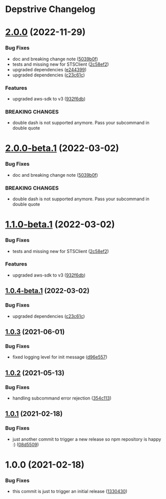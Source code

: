 # Depstrive Changelog

# [2.0.0](https://github.com/schibsted/depstrive/compare/v1.0.3...v2.0.0) (2022-11-29)


### Bug Fixes

* doc and breaking change note ([5039b0f](https://github.com/schibsted/depstrive/commit/5039b0feae3e5e0733884669503ccd341bab8a70))
* tests and missing new for STSClient ([2c58ef2](https://github.com/schibsted/depstrive/commit/2c58ef2d7f8a1f516d17ac6ae90451b0599e95dd))
* upgraded dependencies ([e244399](https://github.com/schibsted/depstrive/commit/e2443993864211114f9244c5a4118b6a9154e0a2))
* upgraded dependencies ([c23c61c](https://github.com/schibsted/depstrive/commit/c23c61c765860b824943176b519a0c46713e6c86))


### Features

* upgraded aws-sdk to v3 ([932f6db](https://github.com/schibsted/depstrive/commit/932f6db3e40c0747e50b364c1fb4eecb122ab16a))


### BREAKING CHANGES

* double dash is not supported anymore. Pass your
subcommand in double quote

# [2.0.0-beta.1](https://github.com/schibsted/depstrive/compare/v1.1.0-beta.1...v2.0.0-beta.1) (2022-03-02)


### Bug Fixes

* doc and breaking change note ([5039b0f](https://github.com/schibsted/depstrive/commit/5039b0feae3e5e0733884669503ccd341bab8a70))


### BREAKING CHANGES

* double dash is not supported anymore. Pass your
subcommand in double quote

# [1.1.0-beta.1](https://github.com/schibsted/depstrive/compare/v1.0.4-beta.1...v1.1.0-beta.1) (2022-03-02)


### Bug Fixes

* tests and missing new for STSClient ([2c58ef2](https://github.com/schibsted/depstrive/commit/2c58ef2d7f8a1f516d17ac6ae90451b0599e95dd))


### Features

* upgraded aws-sdk to v3 ([932f6db](https://github.com/schibsted/depstrive/commit/932f6db3e40c0747e50b364c1fb4eecb122ab16a))

## [1.0.4-beta.1](https://github.com/schibsted/depstrive/compare/v1.0.3...v1.0.4-beta.1) (2022-03-02)


### Bug Fixes

* upgraded dependencies ([c23c61c](https://github.com/schibsted/depstrive/commit/c23c61c765860b824943176b519a0c46713e6c86))

## [1.0.3](https://github.com/schibsted/depstrive/compare/v1.0.2...v1.0.3) (2021-06-01)


### Bug Fixes

* fixed logging level for init message ([d96e557](https://github.com/schibsted/depstrive/commit/d96e55754595d2ad3078da9148c3de518a59f47f))

## [1.0.2](https://github.com/schibsted/depstrive/compare/v1.0.1...v1.0.2) (2021-05-13)


### Bug Fixes

* handling subcommand error rejection ([354c113](https://github.com/schibsted/depstrive/commit/354c1134ab53bc21a6be501277b45d548aa20a86))

## [1.0.1](https://github.com/schibsted/depstrive/compare/v1.0.0...v1.0.1) (2021-02-18)


### Bug Fixes

* just another commit to trigger a new release so npm repository is happy :) ([08d5509](https://github.com/schibsted/depstrive/commit/08d55090b66584e6a8e4b6db3f0afa916378e9c3))

# 1.0.0 (2021-02-18)


### Bug Fixes

* this commit is just to trigger an initial release ([1330430](https://github.com/schibsted/depstrive/commit/1330430c09a8f1f666f71105c41ae2f0845b3031))
